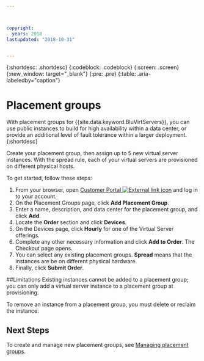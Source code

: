 ```yaml
---



copyright:
  years: 2018
lastupdated: "2018-10-31"


---
```


{:shortdesc: .shortdesc}
{:codeblock: .codeblock}
{:screen: .screen}
{:new_window: target="_blank"}
{:pre: .pre}
{:table: .aria-labeledby="caption"}


# Placement groups

With placement groups for {{site.data.keyword.BluVirtServers}}, you can use public instances to build for high availability within a data center, or provide an additional level of fault tolerance within a larger deployment.
{:shortdesc}

Create your placement group, then assign up to 5 new virtual server instances. With the spread rule, each of your virtual servers are provisioned on different physical hosts.

To get started, follow these steps:
 
1. From your browser, open [Customer Portal ![External link icon](../../icons/launch-glyph.svg "External link icon")](https://control.softlayer.com/) and log in to your account.
2. On the Placement Groups page, click **Add Placement Group**.
3. Enter a name, description, and data center for the placement group, and click **Add**.
4. Locate the **Order** section and click **Devices**.
5. On the Devices page, click **Hourly** for one of the Virtual Server offerings.
6. Complete any other necessary information and click **Add to Order**. The Checkout page opens.
7. You can select any existing placement groups. **Spread** means that the instances are be on different physical hardware.
8. Finally, click **Submit Order**.

##Limitations
Existing instances cannot be added to a placement group; you can only add a virtual server instance to a placement group at provisioning. 

To remove an instance from a placement group, you must delete or reclaim the instance.
     
## Next Steps

To create and manage new placement groups, see [Managing placement groups](vsi_managing_placegroup.html).
